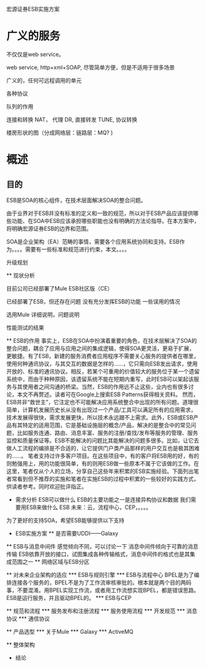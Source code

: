 宏源证券ESB实施方案

# 广义的服务

不仅仅是web service。

web service, http+xml+SOAP, 尽管简单方便，但是不适用于很多场景

广义的，任何可远程调用的单元

各种协议

队列的作用

连接和转换
	NAT， 代理
	DR,   直接转发
	TUNE, 协议转换

楼房形状的图（分成网络层：链路层：MQ? ) 



# 概述
## 目的
   ESB是SOA的核心组件，在技术层面解决SOA的整合问题。

   由于业界对于ESB并没有标准的定义和一致的规范，所以对于ESB产品应该提供哪些功能、在SOA中ESB应该承担哪些职能也没有明确的方法论指导。在本方案中，将明确宏源证券ESB的边界和范围。

   SOA是企业架构（EA）范畴的事情，需要各个应用系统协同和支持。ESB作为。。。。需要有一些标准和规范进行约束，本文。。。。

   升级规划
   
** 现状分析

目前公司已经部署了Mule ESB社区版（CE）

已经部署了ESB，但还存在问题
没有充分发挥ESB的功能
一些误用的情况

选用Mule
详细说明，问题说明

性能测试的结果

** ESB的作用
事实上，ESB在SOA中扮演着重要的角色，在技术层解决了SOA的整合问题，耦合了应用与应用之间的集成逻辑，使得SOA更灵活，更易于扩展，更敏捷。有了ESB，新建的服务消费者应用程序不需要关心服务的提供者在哪里，使用何种通讯协议，与其交互的数据是怎样的……，它只需向ESB发出请求，使用开放的、标准的通讯协议。相反，若某个可重用的价值较大的服务位于某一个遗留系统中，而由于种种原因，该遗留系统不能在短期内重写，此时ESB可以架起该服务与其使用者之间沟通的桥梁。当然，ESB的作用远不止这些，业内也有很多讨论，本文不再赘述。读者可在Google上搜索ESB Patterns获得相关资料。
然而，ESB并非“救世主”，它注定也不可能解决应用系统整合中出现的所有问题。道理很简单，计算机发展历史长从没有出现过一个产品/工具可以满足所有的应用需求，技术发展得很快，需求发展更快，所以技术永远跟不上需求。此外，ESB或ESB产品有其特定的适用范围，它是基础设施层的概念/产品，解决的是整合中的常见问题，比如服务连通、路由、消息丰富、服务的注册/查找/发布等服务的管理、服务监控和质量保证等。ESB不能解决的问题比其能解决的问题多很多。比如，让它去做人工流程的编排是不合适的，让它提供门户类产品那样的用户交互也是极其困难的……。
笔者支持过许多客户项目。在这些项目中，有的客户将ESB用的好，有的则勉强用上，用的功能很简单，有的则用ESB做一些原本不属于它该做的工作。在这里，笔者仅从个人的立场，分享自己这些年来积累的ESB实施经验。下面列出笔者常看到但不推荐的实施和笔者在实施ESB的过程中积累的一些较好的实践方式，供读者参考。同时欢迎批评指正。

* 需求分析
ESB可以做什么
  ESB的主要功能之一是连接异构协议和数据
我们需要用ESB来做什么
ESB
未来：云，流程中心，CEP，。。。。


为了更好的支持SOA，希望ESB能够提供以下支持


* ESB实施方案
** 是否需要UDDI——Galaxy

** ESB与消息中间件
感觉倾向不同，可以讨论一下
消息中间件倾向于可靠的消息传输
ESB依靠开放的接口，试图集成各种传输格式，消息中间件的格式也是其集成范围之一
** 网络区域与ESB分区

** 对未来企业架构的适应
*** ESB与规则引擎
*** ESB与流程中心
BPEL是为了编排连接各个服务的，BPEL不是为了工作流审核审批的。根本就是两个目的两码事，不要混淆。用BPEL实现工作流，或者用工作流想实现BPEL，都是错误思路。
ESB是运行服务，并且驱动BPEL的。
*** ESB与CEP


** 规范和流程
*** 服务发布和注册流程
*** 服务使用流程
*** 开发规范
*** 消息协议
*** 通信协议


** 产品选型
*** 关于Mule 
*** Galaxy
*** ActiveMQ

** 整体架构

* 结论


